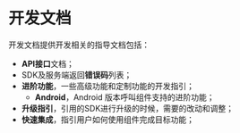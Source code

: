 # 开发文档
开发文档提供开发相关的指导文档包括：
- **API接口**文档；
- SDK及服务端返回**错误码**列表；
- **进阶功能**，一些高级功能和定制功能的开发指引；
  - **Android**，Android 版本呼叫组件支持的进阶功能；
- **升级指引**，引用的SDK进行升级的时候，需要的改动和调整；
- **快速集成**，指引用户如何使用组件完成目标功能；

